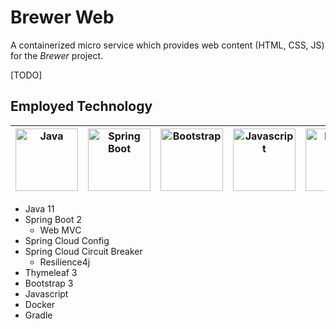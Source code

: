 # Brewer Web

A containerized micro service which provides web content (HTML, CSS, JS) for the _Brewer_ project.

[TODO]

## Employed Technology

|<img alt="Java" src="https://www.vectorlogo.zone/logos/java/java-ar21.svg" width="100">|<img alt="Spring Boot" src="https://www.vectorlogo.zone/logos/springio/springio-ar21.svg" width="100">|<img alt="Bootstrap" src="https://www.vectorlogo.zone/logos/getbootstrap/getbootstrap-ar21.svg" width="100">|<img alt="Javascript" src="https://www.vectorlogo.zone/logos/javascript/javascript-ar21.svg" width="100">|<img alt="Docker" src="https://www.vectorlogo.zone/logos/docker/docker-ar21.svg" width="100">|<img alt="Gradle" src="https://www.vectorlogo.zone/logos/gradle/gradle-ar21.svg" width="100">|
|:---:|:---:|:---:|:---:|:---:|:---:|
- Java 11
- Spring Boot 2
  - Web MVC
- Spring Cloud Config
- Spring Cloud Circuit Breaker
  - Resilience4j
- Thymeleaf 3
- Bootstrap 3
- Javascript
- Docker
- Gradle
